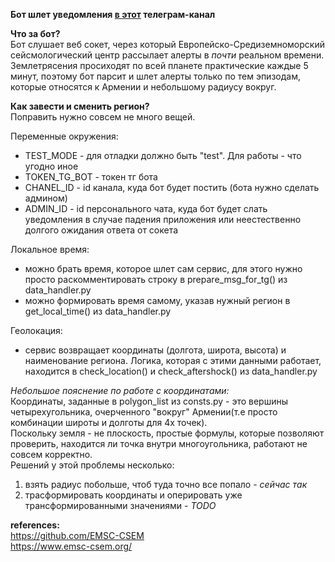 **Бот шлет уведомления [в этот](https://t.me/arm_seismology_monitoring) телеграм-канал**  

**Что за бот?**  
Бот слушает веб сокет, через который Европейско-Средиземноморский сейсмологический центр рассылает алерты в *почти* реальном времени.   
Землетрясения просиходят по всей планете практические каждые 5 минут, поэтому бот парсит и шлет алерты только по тем эпизодам, которые относятся к Армении и небольшому радиусу вокруг.  

**Как завести и сменить регион?**  
Поправить нужно совсем не много вещей.  

Переменные окружения:  
* TEST_MODE - для отладки должно быть "test". Для работы - что угодно иное  
* TOKEN_TG_BOT - токен тг бота  
* CHANEL_ID - id канала, куда бот будет постить (бота нужно сделать админом)  
* ADMIN_ID - id персонального чата, куда бот будет слать уведомления в случае падения приложения или неестественно долгого ожидания ответа от сокета   

Локальное время:  
* можно брать время, которое шлет сам сервис, для этого нужно просто раскомментировать строку в prepare_msg_for_tg() из data_handler.py  
* можно формировать время самому, указав нужный регион в get_local_time() из data_handler.py

Геолокация:  
* сервис возвращает координаты (долгота, широта, высота) и наименование региона. Логика, которая с этими данными работает, находится в check_location() и check_aftershock() из data_handler.py   

*Небольшое пояснение по работе с координатами:*  
Координаты, заданные в polygon_list из consts.py  - это вершины четырехугольника, очерченного "вокруг" Армении(т.е просто комбинации широты и долготы для 4х точек).  
Поскольку земля - не плоскость, простые формулы, которые позволяют проверить, находится ли точка внутри многоугольника, работают не совсем корректно.   
Решений у этой проблемы несколько:    
1. взять радиус побольше, чтоб туда точно все попало - *сейчас так*  
2. трасформировать координаты и оперировать уже трансформированными значениями - *TODO*  


**references:**  
https://github.com/EMSC-CSEM  
https://www.emsc-csem.org/  